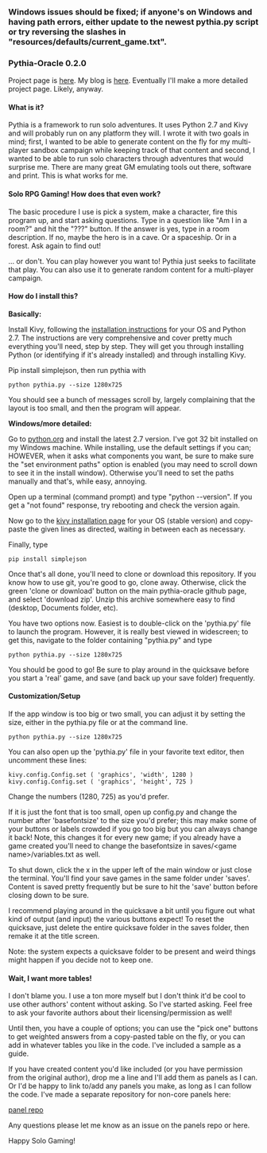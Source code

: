 ### Windows issues should be fixed; if anyone's on Windows and having path errors, either update to the newest pythia.py script or try reversing the slashes in "resources/defaults/current_game.txt".

### Pythia-Oracle 0.2.0
Project page is [here](https://exposit.github.io/pythia-oracle/). My blog is [here](https://exposit.github.io/katamoiran/). Eventually I'll make a more detailed project page. Likely, anyway.

#### What is it?

Pythia is a framework to run solo adventures. It uses Python 2.7 and Kivy and will probably run on any platform they will. I wrote it with two goals in mind; first, I wanted to be able to generate content on the fly for my multi-player sandbox campaign while keeping track of that content and second, I wanted to be able to run solo characters through adventures that would surprise me. There are many great GM emulating tools out there, software and print. This is what works for me.

#### Solo RPG Gaming! How does that even work?

The basic procedure I use is pick a system, make a character, fire this program up, and start asking questions. Type in a question like "Am I in a room?" and hit the "???" button. If the answer is yes, type in a room description. If no, maybe the hero is in a cave. Or a spaceship. Or in a forest. Ask again to find out!

... or don't. You can play however you want to! Pythia just seeks to facilitate that play. You can also use it to generate random content for a multi-player campaign.

#### How do I install this?

**Basically:**

Install Kivy, following the [installation instructions](https://kivy.org/docs/installation/installation.html) for your OS and Python 2.7. The instructions are very comprehensive and cover pretty much everything you'll need, step by step. They will get you through installing Python (or identifying if it's already installed) and through installing Kivy.

Pip install simplejson, then run pythia with

`python pythia.py --size 1280x725`

You should see a bunch of messages scroll by, largely complaining that the layout is too small, and then the program will appear.

**Windows/more detailed:**

Go to [python.org](https://www.python.org/downloads/) and install the latest 2.7 version. I've got 32 bit installed on my Windows machine. While installing, use the default settings if you can; HOWEVER, when it asks what components you want, be sure to make sure the "set environment paths" option is enabled (you may need to scroll down to see it in the install window). Otherwise you'll need to set the paths manually and that's, while easy, annoying.

Open up a terminal (command prompt) and type "python --version". If you get a "not found" response, try rebooting and check the version again.

Now go to the [kivy installation page](https://kivy.org/docs/installation/installation.html) for your OS (stable version) and copy-paste the given lines as directed, waiting in between each as necessary.

Finally, type

`pip install simplejson`

Once that's all done, you'll need to clone or download this repository. If you know how to use git, you're good to go, clone away. Otherwise, click the green 'clone or download' button on the main pythia-oracle github page, and select 'download zip'. Unzip this archive somewhere easy to find (desktop, Documents folder, etc).

You have two options now. Easiest is to double-click on the 'pythia.py' file to launch the program. However, it is really best viewed in widescreen; to get this, navigate to the folder containing "pythia.py" and type

`python pythia.py --size 1280x725`

You should be good to go! Be sure to play around in the quicksave before you start a 'real' game, and save (and back up your save folder) frequently.

#### Customization/Setup

If the app window is too big or two small, you can adjust it by setting the size, either in the pythia.py file or at the command line.

`python pythia.py --size 1280x725`

You can also open up the 'pythia.py' file in your favorite text editor, then uncomment these lines:

`kivy.config.Config.set ( 'graphics', 'width', 1280 )`<br>
`kivy.config.Config.set ( 'graphics', 'height', 725 )`

Change the numbers (1280, 725) as you'd prefer.

If it is just the font that is too small, open up config.py and change the number after 'basefontsize' to the size you'd prefer; this may make some of your buttons or labels crowded if you go too big but you can always change it back! Note, this changes it for every new game; if you already have a game created you'll need to change the basefontsize in saves/\<game name\>/variables.txt as well.

To shut down, click the x in the upper left of the main window or just close the terminal. You'll find your save games in the same folder under 'saves'. Content is saved pretty frequently but be sure to hit the 'save' button before closing down to be sure.

I recommend playing around in the quicksave a bit until you figure out what kind of output (and input) the various buttons expect! To reset the quicksave, just delete the entire quicksave folder in the saves folder, then remake it at the title screen.

Note: the system expects a quicksave folder to be present and weird things might happen if you decide not to keep one.

#### Wait, I want more tables!

I don't blame you. I use a ton more myself but I don't think it'd be cool to use other authors' content without asking. So I've started asking. Feel free to ask your favorite authors about their licensing/permission as well!

Until then, you have a couple of options; you can use the "pick one" buttons to get weighted answers from a copy-pasted table on the fly, or you can add in whatever tables you like in the code. I've included a sample as a guide.

If you have created content you'd like included (or you have permission from the original author), drop me a line and I'll add them as panels as I can. Or I'd be happy to link to/add any panels you make, as long as I can follow the code. I've made a separate repository for non-core panels here:

[panel repo](https://github.com/exposit/pythia-oracle-panels)

Any questions please let me know as an issue on the panels repo or here.

Happy Solo Gaming!
